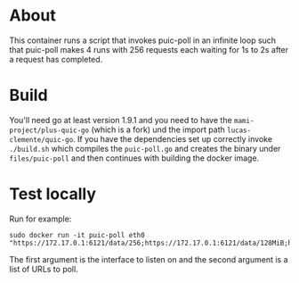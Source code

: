 # About

This container runs a script that invokes puic-poll in an infinite loop such that puic-poll
makes 4 runs with 256 requests each waiting for 1s to 2s after a request has completed. 

# Build

You'll need go at least version 1.9.1 and you need to have the `mami-project/plus-quic-go` (which is a fork)
und the import path `lucas-clemente/quic-go`. If you have the dependencies set up correctly invoke `./build.sh`
which compiles the `puic-poll.go` and creates the binary under `files/puic-poll` and then continues with
building the docker image. 



# Test locally

Run for example:

```
sudo docker run -it puic-poll eth0 "https://172.17.0.1:6121/data/256;https://172.17.0.1:6121/data/128MiB;https://172.17.0.1:6121/16MiB"
```

The first argument is the interface to listen on and the second argument is a list of URLs to poll. 

